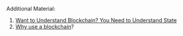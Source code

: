 Additional Material:

1. [Want to Understand Blockchain? You Need to Understand State](https://consensys.net/blog/blockchain-explained/want-to-really-understand-blockchain-you-need-to-understand-state/)
2. [Why use a blockchain](https://www.coindesk.com/information/why-use-a-blockchain/)?
